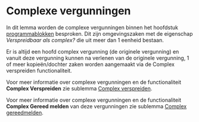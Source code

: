 # Complexe vergunningen

In dit lemma worden de complexe vergunningen binnen het hoofdstuk [programmablokken](/probleemoplossing/programmablokken.md) besproken.
Dit zijn omgevingszaken met de eigenschap _Verspreidbaar als complex?_ die uit meer dan 1 eenheid bestaan.

Er is altijd een hoofd complex vergunning (de originele vergunning) en vanuit deze vergunning kunnen na verlenen van de originele vergunning, 1 of meer kopieën/dochter zaken worden aangemaakt via de Complex verspreiden functionaliteit.

Voor meer informatie over complexe vergunningen en de functionaliteit **Complex Verspreiden** zie sublemma [Complex verspreiden](complex_zaak/complex_verspreiden.md).

Voor meer informatie over complexe vergunningen en de functionaliteit **Complex Gereed melden** van deze vergunningen zie sublemma [Complex gereedmelden](complex_zaak/complex_gereedmelden.md).
